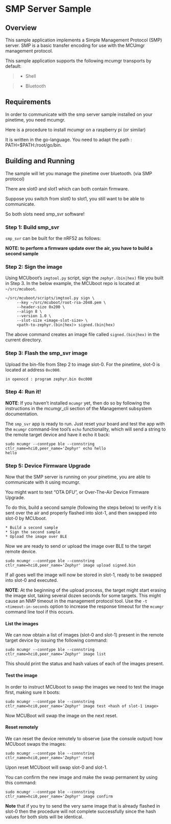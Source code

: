 # SMP Server Sample

## Overview

This sample application implements a Simple Management Protocol (SMP) server.
SMP is a basic transfer encoding for use with the MCUmgr management protocol.

This sample application supports the following mcumgr transports by default:

> 
> * Shell


> * Bluetooth

## Requirements

In order to communicate with the smp server sample installed on your pinetime, you need mcumgr.

Here is a procedure to install mcumgr on a raspberry pi  (or similar)

It is written in the go-language. You need to adapt the path :   PATH=$PATH:/root/go/bin.

## Building and Running

The sample will let you manage the pinetime over bluetooth. (via SMP protocol)

There are slot0 and slot1 which can both contain firmware.

Suppose you switch from slot0 to slot1, you still want to be able to communicate.

So both slots need smp_svr software!

### Step 1: Build smp_svr

`smp_svr` can be built for the nRF52 as follows:

**NOTE: to perform a firmware update over the air, you have to build a second sample**

### Step 2: Sign the image

Using MCUboot’s `imgtool.py` script, sign the `zephyr.(bin|hex)`
file you built in Step 3. In the below example, the MCUboot repo is located at
`~/src/mcuboot`.

```
~/src/mcuboot/scripts/imgtool.py sign \
     --key ~/src/mcuboot/root-rsa-2048.pem \
     --header-size 0x200 \
     --align 8 \
     --version 1.0 \
     --slot-size <image-slot-size> \
     <path-to-zephyr.(bin|hex)> signed.(bin|hex)
```

The above command creates an image file called `signed.(bin|hex)` in the
current directory.

### Step 3: Flash the smp_svr image

Upload the bin-file from Step 2 to image slot-0.
For the pinetime, slot-0 is located at address `0xc000`.

```
in openocd : program zephyr.bin 0xc000
```

### Step 4: Run it!

**NOTE**: If you haven’t installed `mcumgr` yet, then do so by following the
instructions in the mcumgr_cli section of the Management subsystem
documentation.

The `smp_svr` app is ready to run.  Just reset your board and test the app
with the `mcumgr` command-line tool’s `echo` functionality, which will
send a string to the remote target device and have it echo it back:

```
sudo mcumgr --conntype ble --connstring ctlr_name=hci0,peer_name='Zephyr' echo hello
hello
```

### Step 5: Device Firmware Upgrade

Now that the SMP server is running on your pinetime, you are able to communicate
with it using mcumgr.

You might want to test “OTA DFU”, or Over-The-Air Device Firmware Upgrade.

To do this, build a second sample (following the steps below) to verify
it is sent over the air and properly flashed into slot-1, and then
swapped into slot-0 by MCUboot.

```
* Build a second sample
* Sign the second sample
* Upload the image over BLE
```

Now we are ready to send or upload the image over BLE to the target remote
device.

```
sudo mcumgr --conntype ble --connstring ctlr_name=hci0,peer_name='Zephyr' image upload signed.bin
```

If all goes well the image will now be stored in slot-1, ready to be swapped
into slot-0 and executed.

**NOTE**: At the beginning of the upload process, the target might start erasing
the image slot, taking several dozen seconds for some targets.  This might
cause an NMP timeout in the management protocol tool. Use the
`-t <timeout-in-seconds` option to increase the response timeout for the
`mcumgr` command line tool if this occurs.

#### List the images

We can now obtain a list of images (slot-0 and slot-1) present in the remote
target device by issuing the following command:

```
sudo mcumgr --conntype ble --connstring ctlr_name=hci0,peer_name='Zephyr' image list
```

This should print the status and hash values of each of the images present.

#### Test the image

In order to instruct MCUboot to swap the images we need to test the image first,
making sure it boots:

```
sudo mcumgr --conntype ble --connstring ctlr_name=hci0,peer_name='Zephyr' image test <hash of slot-1 image>
```

Now MCUBoot will swap the image on the next reset.

#### Reset remotely

We can reset the device remotely to observe (use the console output) how
MCUboot swaps the images:

```
sudo mcumgr --conntype ble --connstring ctlr_name=hci0,peer_name='Zephyr' reset
```

Upon reset MCUboot will swap slot-0 and slot-1.

You can confirm the new image and make the swap permanent by using this command:

```
sudo mcumgr --conntype ble --connstring ctlr_name=hci0,peer_name='Zephyr' image confirm
```

**Note** that if you try to send the very same image that is already flashed in
slot-0 then the procedure will not complete successfully since the hash values
for both slots will be identical.
